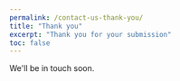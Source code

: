 ```yaml
---
permalink: /contact-us-thank-you/
title: "Thank you"
excerpt: "Thank you for your submission"
toc: false
---
```


We'll be in touch soon.




